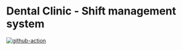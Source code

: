 # Dental Clinic - Shift management system

[![github-action](https://github.com/natilou/eda_quoridor/actions/workflows/ci.yml/badge.svg)](https://github.com/natilou/dental_clinic/actions/workflows/maven.yml)